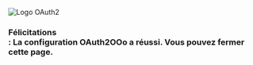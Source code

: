 ![Logo OAuth2](https://prrvchr.github.io/OAuth2OOo/OAuth2.png)
### Félicitations <div id="user"></div>: La configuration OAuth2OOo a réussi. Vous pouvez fermer cette page.

<script>
function getParameter(parameter) {
    var result = null,
        tmp = [];
    var items = location.search.substr(1).split("&");
    for (var index = 0; index < items.length; index++) {
        tmp = items[index].split("=");
        if (tmp[0] === parameter) result = decodeURIComponent(tmp[1]);
    }
    return result;
}
document.getElementById("user").innerHTML = getParameter("user");
</script>
